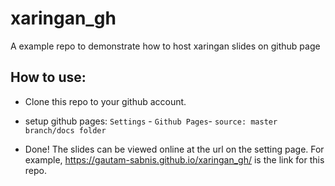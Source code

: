 # xaringan_gh

A example repo to demonstrate how to host xaringan slides on github page

## How to use:

- Clone this repo to your github account.

- setup github pages: `Settings` - `Github Pages`- `source: master branch/docs folder`

- Done! The slides can be viewed online at the url on the setting page. For example, https://gautam-sabnis.github.io/xaringan_gh/ is the link for this repo.

